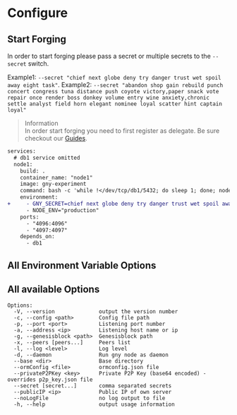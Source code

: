 # Configure

## Start Forging

In order to start forging please pass a secret or multiple secrets to the `--secret` switch.

Example1: `--secret "chief next globe deny try danger trust wet spoil away eight task"`.
Example2: `--secret "abandon shop gain rebuild punch concert congress tuna distance push coyote victory,paper snack vote repair once render boss donkey volume entry wine anxiety,chronic settle analyst field horn elegant nominee loyal scatter hint captain loyal"`

> Information  
> In order start forging you need to first register as delegate. Be sure checkout our [Guides](../guide/).

```diff
services:
  # db1 service omitted
  node1:
    build: .
    container_name: "node1"
    image: gny-experiment
    command: bash -c 'while !</dev/tcp/db1/5432; do sleep 1; done; node packages/main/dist/src/app --ormConfig "ormconfig.integration.json"'
    environment:
+	  - GNY_SECRET=chief next globe deny try danger trust wet spoil away eight task
      - NODE_ENV="production"
    ports:
      - "4096:4096"
      - "4097:4097"
    depends_on:
      - db1
```

## All Environment Variable Options

## All available Options

```
Options:
  -V, --version              output the version number
  -c, --config <path>        Config file path
  -p, --port <port>          Listening port number
  -a, --address <ip>         Listening host name or ip
  -g, --genesisblock <path>  Genesisblock path
  -x, --peers [peers...]     Peers list
  -l, --log <level>          Log level
  -d, --daemon               Run gny node as daemon
  --base <dir>               Base directory
  --ormConfig <file>         ormconfig.json file
  --privateP2PKey <key>      Private P2P Key (base64 encoded) - overrides p2p_key.json file
  --secret [secret...]       comma separated secrets
  --publicIP <ip>            Public IP of own server
  --noLogFile                no log output to file
  -h, --help                 output usage information
```
